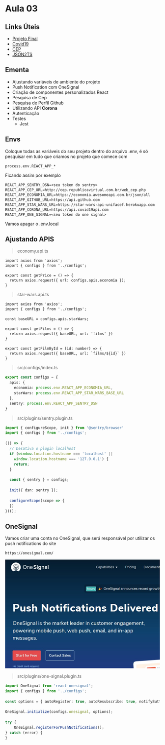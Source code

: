 # Aula 03

## Links Úteis

* [Projeto Final](https://github.com/juninmd/unifacef-react-typescript)
* [Covid19](https://documenter.getpostman.com/view/10808728/SzS8rjbc?version=latest)
* [CEP](https://www.republicavirtual.com.br/cep/exemplos.php)
* [JSON2TS](http://www.json2ts.com/)

## Ementa

* Ajustando variáveis de ambiente do projeto
* Push Notification com OneSignal
* Criação de componentes personalizados React
* Pesquisa de Cep
* Pesquisa de Perfil Github
* Utilizando API **Corona**
* Autenticação
* Testes
  * Jest

## Envs

Coloque todas as variáveis do seu projeto dentro do arquivo .env,
é só pesquisar em tudo que criamos no projeto que comece com

```env
process.env.REACT_APP_*
```

Ficando assim por exemplo

```.env
REACT_APP_SENTRY_DSN=<seu token do sentry>
REACT_APP_CEP_URL=http://cep.republicavirtual.com.br/web_cep.php
REACT_APP_ECONOMIA_URL=https://economia.awesomeapi.com.br/json/all
REACT_APP_GITHUB_URL=https://api.github.com
REACT_APP_STAR_WARS_URL=https://star-wars-api-unifacef.herokuapp.com
REACT_APP_CORONA_URL=https://api.covid19api.com
REACT_APP_ONE_SIGNAL=<seu token do one signal>
```

Vamos apagar o .env.local

## Ajustando APIS

> economy.api.ts

```tsx
import axios from 'axios';
import { configs } from '../configs';

export const getPrice = () => {
  return axios.request({ url: configs.apis.economia });
}
```

> star-wars.api.ts

```tsx
import axios from 'axios';
import { configs } from '../configs';

const baseURL = configs.apis.starWars;

export const getFilms = () => {
  return axios.request({ baseURL, url: 'films' })
}

export const getFilmById = (id: number) => {
  return axios.request({ baseURL, url: `films/${id}` })
}
```

> src/configs/index.ts

```ts
export const configs = {
  apis: {
    economia: process.env.REACT_APP_ECONOMIA_URL,
    starWars: process.env.REACT_APP_STAR_WARS_BASE_URL
  },
  sentry: process.env.REACT_APP_SENTRY_DSN
}
```

> src/plugins/sentry.plugin.ts

```ts
import { configureScope, init } from '@sentry/browser'
import { configs } from '../configs';

(() => {
  // Desativa o plugin localhost
  if (window.location.hostname === 'localhost' ||
    window.location.hostname === '127.0.0.1') {
    return;
  }

  const { sentry } = configs;

  init({ dsn: sentry });

  configureScope(scope => {
  })
})();
```

## OneSignal

Vamos criar uma conta no OneSignal, que será responsável por utilizar os push notifications do site

```text
https://onesignal.com/
```

![imagem](./imagens/onesignal.jpg)

> src/plugins/one-signal.plugin.ts

```ts
import OneSignal from 'react-onesignal';
import { configs } from '../configs';

const options = { autoRegister: true, autoResubscribe: true, notifyButton: { enable: true } }

OneSignal.initialize(configs.onesignal, options);

try {
    OneSignal.registerForPushNotifications();
} catch (error) {
}
```

